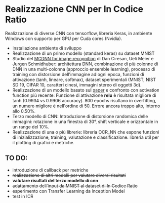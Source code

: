 # Realizzazione CNN per In Codice Ratio

Realizzazione di diverse CNN con tensorflow, libreria Keras, in ambiente Windows con supporto per GPU per Cuda cores (Nvidia).

* Installazione ambiente di sviluppo
* Realizzazione di un primo modello (standard keras) su dataset MNIST
* Studio del [MCDNN for image recognition](http://people.idsia.ch/~ciresan/data/cvpr2012.pdf) di Dan Ciresan, Ueli Meier e Jurgen Schmidhuber: architettura DNN, combinazione di più colonne di DNN in una multi-colonna (approccio ensemble learning), processo di training con distorsione dell'immagine ad ogni epoca, funzioni di attivazione (tanh, lineare, softmax), dataset sperimentali (MNIST, NIST SD 19, CIFAR 10, caratteri cinesi, immagini stereo di oggetti 3d).
* Realizzazione di un modello basato sul [paper](http://people.idsia.ch/~ciresan/data/cvpr2012.pdf) e confronto con activation function più recente:
  Funzione di attivazione **relu** è risultata migliore di tanh (0.9934 vs 0.9906 accuracy).
  800 epochs risultano in overfitting, un numero migliore è nell'ordine di 50.
  Errore ancora troppo alto, intorno allo 0.50%.
* Terzo modello di CNN:
  Introduzione di distorsione randomica delle immagini: rotazione in una finestra di 30°, shift verticale e orizzontale in un range del 10%.
* Realizzazione di una o più librerie:
  libreria OCR_NN che espone funzioni di inizializzazione, training, valutazione e classificazione.
  libreria util per il plotting di grafici e metriche.

## TO DO:
* introduzione di callback per metriche
* ~~realizzazione di altri modelli per valutare diversi risultati~~
* **valutare risultati del terzo modello di cnn**
* ~~adattamento dell'input da MNIST al dataset di In Codice Ratio~~
* esperimento con Transfer Learning da Inception Model
* test in ICR
